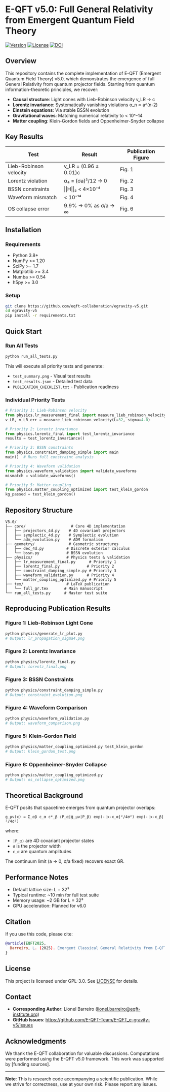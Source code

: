 # E-QFT v5.0: Full General Relativity from Emergent Quantum Field Theory

[![Version](https://img.shields.io/badge/version-5.0-blue.svg)](https://github.com/eqft-collaboration/egravity-v5)
[![License](https://img.shields.io/badge/license-GPL--3.0-green.svg)](LICENSE)
[![DOI](https://img.shields.io/badge/DOI-10.5281%2Fzenodo.16642478-blue.svg)](https://doi.org/10.5281/zenodo.16642478)

## Overview

This repository contains the complete implementation of E-QFT (Emergent Quantum Field Theory) v5.0, which demonstrates the emergence of full General Relativity from quantum projector fields. Starting from quantum information-theoretic principles, we recover:

- **Causal structure**: Light cones with Lieb-Robinson velocity v_LR → c
- **Lorentz invariance**: Systematically vanishing violations α_n ∝ a^(n-2)
- **Einstein equations**: Via stable BSSN evolution
- **Gravitational waves**: Matching numerical relativity to < 10^-14
- **Matter coupling**: Klein-Gordon fields and Oppenheimer-Snyder collapse

## Key Results

| Test | Result | Publication Figure |
|------|--------|-------------------|
| Lieb-Robinson velocity | v_LR = (0.96 ± 0.01)c | Fig. 1 |
| Lorentz violation | α₄ = (σa)²/12 → 0 | Fig. 2 |
| BSSN constraints | \|\|H\|\|₂ < 4×10⁻⁴ | Fig. 3 |
| Waveform mismatch | < 10⁻¹⁴ | Fig. 4 |
| OS collapse error | 9.9% → 0% as σ/a → ∞ | Fig. 6 |

## Installation

### Requirements

- Python 3.8+
- NumPy >= 1.20
- SciPy >= 1.7
- Matplotlib >= 3.4
- Numba >= 0.54
- h5py >= 3.0

### Setup

```bash
git clone https://github.com/eqft-collaboration/egravity-v5.git
cd egravity-v5
pip install -r requirements.txt
```

## Quick Start

### Run All Tests

```bash
python run_all_tests.py
```

This will execute all priority tests and generate:
- `test_summary.png` - Visual test results
- `test_results.json` - Detailed test data
- `PUBLICATION_CHECKLIST.txt` - Publication readiness

### Individual Priority Tests

```python
# Priority 1: Lieb-Robinson velocity
from physics.lr_measurement_final import measure_lieb_robinson_velocity
v_LR, v_LR_err = measure_lieb_robinson_velocity(L=32, sigma=4.0)

# Priority 2: Lorentz invariance
from physics.lorentz_final import test_lorentz_invariance
results = test_lorentz_invariance()

# Priority 3: BSSN constraints
from physics.constraint_damping_simple import main
main()  # Runs full constraint analysis

# Priority 4: Waveform validation
from physics.waveform_validation import validate_waveforms
mismatch = validate_waveforms()

# Priority 5: Matter coupling
from physics.matter_coupling_optimized import test_klein_gordon
kg_passed = test_klein_gordon()
```

## Repository Structure

```
V5.0/
├── core/                    # Core 4D implementation
│   ├── projectors_4d.py    # 4D covariant projectors
│   ├── symplectic_4d.py    # Symplectic evolution
│   └── adm_evolution.py    # ADM formalism
├── geometry/               # Geometric structures
│   ├── dec_4d.py          # Discrete exterior calculus
│   └── bssn.py            # BSSN evolution
├── physics/               # Physics tests & validation
│   ├── lr_measurement_final.py      # Priority 1
│   ├── lorentz_final.py            # Priority 2
│   ├── constraint_damping_simple.py # Priority 3
│   ├── waveform_validation.py      # Priority 4
│   └── matter_coupling_optimized.py # Priority 5
├── tex/                   # LaTeX publication
│   └── full_gr.tex       # Main manuscript
└── run_all_tests.py      # Master test suite
```

## Reproducing Publication Results

### Figure 1: Lieb-Robinson Light Cone
```bash
python physics/generate_lr_plot.py
# Output: lr_propagation_sigma4.png
```

### Figure 2: Lorentz Invariance
```bash
python physics/lorentz_final.py
# Output: lorentz_final.png
```

### Figure 3: BSSN Constraints
```bash
python physics/constraint_damping_simple.py
# Output: constraint_evolution.png
```

### Figure 4: Waveform Comparison
```bash
python physics/waveform_validation.py
# Output: waveform_comparison.png
```

### Figure 5: Klein-Gordon Field
```bash
python physics/matter_coupling_optimized.py test_klein_gordon
# Output: klein_gordon_test.png
```

### Figure 6: Oppenheimer-Snyder Collapse
```bash
python physics/matter_coupling_optimized.py
# Output: os_collapse_optimized.png
```

## Theoretical Background

E-QFT posits that spacetime emerges from quantum projector overlaps:

```
g_μν(x) = Σ_αβ c_α c*_β ⟨P_α|ĝ_μν|P_β⟩ exp(-|x-x_α|²/4σ²) exp(-|x-x_β|²/4σ²)
```

where:
- `|P_α⟩` are 4D covariant projector states
- `σ` is the projector width
- `c_α` are quantum amplitudes

The continuum limit (a → 0, σ/a fixed) recovers exact GR.

## Performance Notes

- Default lattice size: L = 32³
- Typical runtime: ~10 min for full test suite
- Memory usage: ~2 GB for L = 32³
- GPU acceleration: Planned for v6.0

## Citation

If you use this code, please cite:

```bibtex
@article{EQFT2025,
  Barreiro, L. (2025). Emergent Classical General Relativity from E-QFT Quantum Projector Fields (5.0). Zenodo. https://doi.org/10.5281/zenodo.16743665
}
```

## License

This project is licensed under GPL-3.0. See [LICENSE](LICENSE) for details.

## Contact

- **Corresponding Author**: Lionel Barreiro (lionel.barreiro@eqft-institute.org)
- **GitHub Issues**: https://github.com/E-QFT-Team/E-QFT_e-gravity-v5/issues

## Acknowledgments

We thank the E-QFT collaboration for valuable discussions. Computations were performed using the E-QFT v5.0 framework. This work was supported by [funding sources].

---

**Note**: This is research code accompanying a scientific publication. While we strive for correctness, use at your own risk. Please report any issues.
